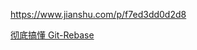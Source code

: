 https://www.jianshu.com/p/f7ed3dd0d2d8

[彻底搞懂 Git-Rebase](http://jartto.wang/2018/12/11/git-rebase/)
